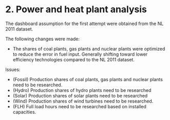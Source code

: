 # 2. Power and heat plant analysis

The dashboard assumption for the first attempt were obtained from the NL 2011 dataset. 


The following changes were made:

- The shares of coal plants, gas plants and nuclear plants were optimized to reduce the error in fuel input. Generally shifting toward lower efficiency technologies compared to the NL 2011 dataset.


Issues:

- (Fossil) Production shares of coal plants, gas plants and nuclear plants need to be researched.
- (Hydro) Production shares of hydro plants need to be researched
- (Solar) Production shares of solar plants need to be researched
- (Wind) Production shares of wind turbines need to be researched.
- (FLH) Full load hours need to be researched based on installed capacities.